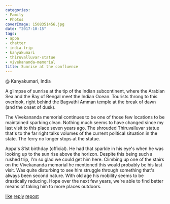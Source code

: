 ```yaml
---
categories:
- Family
- Photos
coverImage: 1508351456.jpg
date: "2017-10-15"
tags:
- appa
- chatter
- india-trip
- kanyakumari
- thiruvalluvar-statue
- vivekananda-memorial
title: Sunrise at the confluence
---
```


@ Kanyakumari, India

A glimpse of sunrise at the tip of the Indian subcontinent, where the Arabian Sea and the Bay of Bengal meet the Indian Ocean. Tourists throng to this overlook, right behind the Bagvathi Amman temple at the break of dawn (and the onset of dusk).

The Vivekananda memorial continues to be one of those few locations to be maintained sparking clean. Nothing much seems to have changed since my last visit to this place seven years ago. The shrouded Thiruvalluvar statue that's to the far right talks volumes of the current political situation in the state. The ferry no longer stops at the statue.

Appa's 81st birthday (official). He had that sparkle in his eye's when he was looking up to the sun rise above the horizon. Despite this being such a rushed trip, I'm so glad we could get him here. Climbing up one of the stairs on the Vivekananda memorial he mentioned this would probably be his last visit. Was quite disturbing to see him struggle through something that's always been second nature. With old age his mobility seems to be drastically reducing. Hope over the next few years, we're able to find better means of taking him to more places outdoors.

[like](https://twitter.com/intent/favorite?tweet_id=920796903759011841) [reply](https://twitter.com/intent/tweet?tweet_id=920796903759011841) [repost](https://twitter.com/intent/retweet?tweet_id=920796903759011841)
